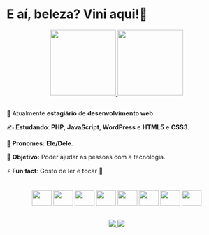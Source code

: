 # E aí, beleza? Vini aqui!👋

<div align='center'>
    <a href="https://github.com/viniNascimento63?tab=repositories">
        <img height="150em" src="https://github-readme-stats.vercel.app/api?username=viniNascimento63&show_icons=true&theme=react&locale=pt-br"&hide=contribs,prs/>
    </a>
    <a href="https://github.com/viniNascimento63?tab=repositories">
        <img height="150em" src="https://github-readme-stats.vercel.app/api/top-langs/?username=viniNascimento63&layout=compact&theme=react&locale=pt-br"/>
    </a>
</div>

##

🧐 Atualmente **estagiário** de **desenvolvimento web**.

✍️ **Estudando**: **PHP**, **JavaScript**, **WordPress** e **HTML5** e **CSS3**.

🎅 **Pronomes:** **Ele/Dele**.

🎯 **Objetivo:** Poder ajudar as pessoas com a tecnologia.

⚡ **Fun fact**: Gosto de ler e tocar 🎸

##

<div align='center'>
    <img src="https://cdn.jsdelivr.net/gh/devicons/devicon/icons/html5/html5-original.svg" height='35px' width='45px'/>   
    <img src="https://cdn.jsdelivr.net/gh/devicons/devicon/icons/css3/css3-original.svg" height='35px' width='45px'/>        
    <img src="https://cdn.jsdelivr.net/gh/devicons/devicon/icons/javascript/javascript-original.svg" height='35px' width='45px'/>  
    <!--<img src="https://cdn.jsdelivr.net/gh/devicons/devicon/icons/react/react-original.svg" height='35px' width='45px/>-->
    <img src="https://cdn.jsdelivr.net/gh/devicons/devicon/icons/java/java-original.svg" height='35px' width='45px'/> 
    <img src="https://cdn.jsdelivr.net/gh/devicons/devicon/icons/python/python-original.svg" height='35px' width='45px'/>
    <img src="https://cdn.jsdelivr.net/gh/devicons/devicon/icons/php/php-plain.svg" height='35px' width='45px'/>         
    <img src="https://cdn.jsdelivr.net/gh/devicons/devicon/icons/wordpress/wordpress-plain-wordmark.svg" height='35px' width='45px'/>
    <img src="https://cdn.jsdelivr.net/gh/devicons/devicon/icons/bootstrap/bootstrap-original.svg" height='35px' width='45px'/>
</div>

##

<div align='center'>
    <a href='https://www.linkedin.com/in/vin%C3%ADcius-nascimento-920040214/'>
        <img src='https://img.shields.io/badge/linkedin-%230077B5.svg?style=for-the-badge&logo=linkedin&logoColor=white'/>
    </a>
    <a href='mailto: jobsvn@outlook.com'>
        <img src='https://img.shields.io/badge/Microsoft_Outlook-0078D4?style=for-the-badge&logo=microsoft-outlook&logoColor=white'/>
    </a>
</div>
